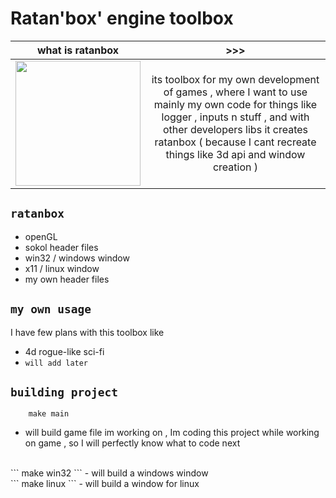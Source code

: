 # Ratan'box' engine toolbox 

what is ratanbox |>>>
:-------------------------:|:-------------------------:
<img src="https://preview.redd.it/hq3ah7u0o1sb1.png?width=960&crop=smart&auto=webp&s=ce1b109a24b52d6a46a25e8aff9a4441841cad99" width=200> |  its toolbox for my own development of games , where I want to use mainly my own code for things like logger , inputs n stuff , and with other developers libs it creates ratanbox ( because I cant recreate things like 3d api and window creation ) 

## `ratanbox` 
- openGL
- sokol header files 
- win32 / windows window
- x11 / linux window
- my own header files

## `my own usage`
I have few plans with this toolbox like 
- 4d rogue-like sci-fi 
- `will add later` 

## `building project`

```
    make main
```
- will build game file im working on , Im coding this project while working on game , so I will perfectly know what to code next
<br>
```
    make win32
```
- will build a windows window
<br>
```
    make linux
```
- will build a window for linux
